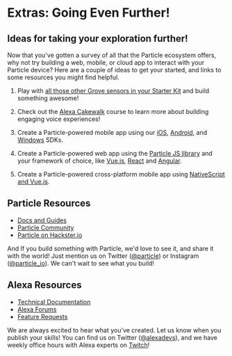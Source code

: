 # Extras: Going Even Further!

## Ideas for taking your exploration further!

Now that you've gotten a survey of all that the Particle ecosystem offers, why not try building a web, mobile, or cloud app to interact with your Particle device? Here are a couple of ideas to get your started, and links to some resources you might find helpful.

1. Play with [all those other Grove sensors in your Starter Kit](https://docs.particle.io/datasheets/accessories/mesh-accessories/) and build something awesome!

2. Check out the [Alexa Cakewalk](https://developer.amazon.com/en-US/alexa/alexa-skills-kit/resources/training-resources/cake-walk) course to learn more about building engaging voice experiences!

2.  Create a Particle-powered mobile app using our [iOS](https://docs.particle.io/reference/ios/), [Android](https://docs.particle.io/reference/android/), and [Windows](https://docs.particle.io/reference/windows/) SDKs.

3.  Create a Particle-powered web app using the [Particle JS library](https://docs.particle.io/reference/javascript/) and your framework of choice, like [Vue.js](https://vuejs.org/), [React](https://reactjs.org/) and [Angular](https://angular.io/).

4.  Create a Particle-powered cross-platform mobile app using [NativeScript and Vue.js](https://www.nativescript.org/vue).

## Particle Resources

- [Docs and Guides](https://docs.particle.io/guide/getting-started/intro/photon/)
- [Particle Community](https://community.particle.io/)
- [Particle on Hackster.io](https://www.hackster.io/particle)

And If you build something with Particle, we'd love to see it, and share it with the world! Just mention us on Twitter ([@particle](https://twitter.com/particle)) or Instagram ([@particle_io](https://www.instagram.com/particle_io/?hl=en)). We can't wait to see what you build!

## Alexa Resources

- [Technical Documentation](https://developer.amazon.com/en-US/docs/alexa/ask-overviews/build-skills-with-the-alexa-skills-kit.html)
- [Alexa Forums](https://forums.developer.amazon.com/spaces/23/Alexa+Skills+Kit.html)
- [Feature Requests](https://alexa.uservoice.com/)

We are always excited to hear what you've created.  Let us know when you publish your skills!  You can find us on Twitter ([@alexadevs](http://twitter.com/alexadevs)), and we have weekly office hours with Alexa experts on [Twitch](https://www.twitch.tv/amazonalexa)!
